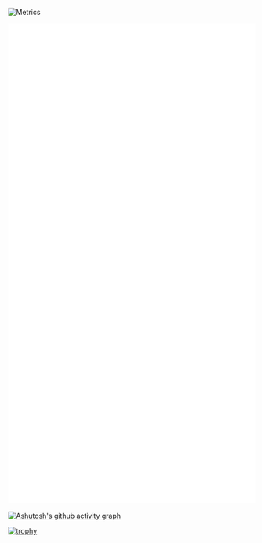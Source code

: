 ![Metrics](https://metrics.lecoq.io/Xu-Hardy?template=classic&languages=1&isocalendar=1&habits=1&followup=1&base=header%2C%20activity%2C%20community%2C%20repositories%2C%20metadata&base.indepth=false&base.hireable=false&base.skip=false&isocalendar=false&isocalendar.duration=half-year&languages=false&languages.ignored=HTML%2CJupyter%20Notebook%2Ccss%2CStylus&languages.skipped=notes%2Cvue_blog%2Cvue_blog_private%2CXu-Hardy.github.io%2Caws&languages.limit=8&languages.threshold=0%25&languages.other=false&languages.colors=github&languages.sections=most-used&languages.indepth=false&languages.analysis.timeout=15&languages.analysis.timeout.repositories=7.5&languages.categories=markup%2C%20programming&languages.recent.categories=markup%2C%20programming&languages.recent.load=300&languages.recent.days=14&habits=false&habits.from=200&habits.days=14&habits.facts=true&habits.charts=false&habits.charts.type=classic&habits.trim=false&habits.languages.limit=8&habits.languages.threshold=0%25&followup=false&followup.sections=repositories&followup.indepth=false&followup.archived=true&config.timezone=Asia%2FShanghai)

![Metrics](./github-metrics.svg)


[![Ashutosh's github activity graph](https://github-readme-activity-graph.vercel.app/graph?username=Xu-hardy&theme=react)](https://github.com/ashutosh00710/github-readme-activity-graph)


[![trophy](https://github-profile-trophy.vercel.app/?username=Xu-Hardy&theme=onedark)](https://github.com/ryo-ma/github-profile-trophy)
